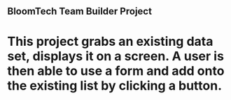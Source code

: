 ## BloomTech Team Builder Project

# This project grabs an existing data set, displays it on a screen. A user is then able to use a form and add onto the existing list by clicking a button.


